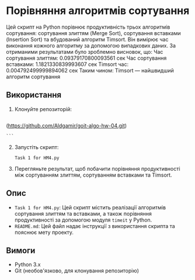 # Порівняння алгоритмів сортування

Цей скрипт на Python порівнює продуктивність трьох алгоритмів сортування: сортування злиттям (Merge Sort), сортування вставками (Insertion Sort) та вбудований алгоритм Timsort. Він вимірює час виконання кожного алгоритму за допомогою випадкових даних.
За отриманими результатами було зроблемно висновок, що:
    Час сортування злиттям: 0.09379170800093561 сек
    Час сортування вставками: 1.1821330839993607 сек
    Timsort час: 0.004792499999894062 сек
Таким чином: Timsort — найшвидший алгоритм сортування

## Використання

1. Клонуйте репозиторій:

    ```
(https://github.com/Aldgamir/goit-algo-hw-04.git)

    ```

2. Запустіть скрипт:

    ```
    Task 1 for HM4.py
    
    ```

4. Перегляньте результат, щоб побачити порівняння продуктивності між сортуванням злиттям, сортуванням вставками та Timsort.

## Опис

- `Task 1 for HM4.py`: Цей скрипт містить реалізації алгоритмів сортування злиттям та вставками, а також порівняння продуктивності за допомогою модуля `timeit` у Python.
- `README.md`: Цей файл надає інструкції з використання скрипта та пояснює мету проекту.

## Вимоги

- Python 3.x
- Git (необов'язково, для клонування репозиторію)


